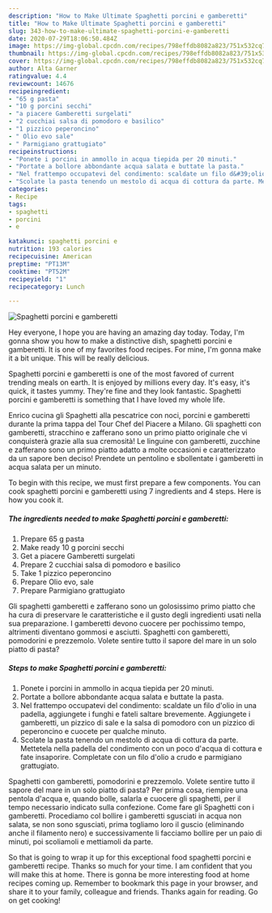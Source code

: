 ```yaml
---
description: "How to Make Ultimate Spaghetti porcini e gamberetti"
title: "How to Make Ultimate Spaghetti porcini e gamberetti"
slug: 343-how-to-make-ultimate-spaghetti-porcini-e-gamberetti
date: 2020-07-29T18:06:50.484Z
image: https://img-global.cpcdn.com/recipes/798effdb8082a823/751x532cq70/spaghetti-porcini-e-gamberetti-recipe-main-photo.jpg
thumbnail: https://img-global.cpcdn.com/recipes/798effdb8082a823/751x532cq70/spaghetti-porcini-e-gamberetti-recipe-main-photo.jpg
cover: https://img-global.cpcdn.com/recipes/798effdb8082a823/751x532cq70/spaghetti-porcini-e-gamberetti-recipe-main-photo.jpg
author: Alta Garner
ratingvalue: 4.4
reviewcount: 14676
recipeingredient:
- "65 g pasta"
- "10 g porcini secchi"
- "a piacere Gamberetti surgelati"
- "2 cucchiai salsa di pomodoro e basilico"
- "1 pizzico peperoncino"
- " Olio evo sale"
- " Parmigiano grattugiato"
recipeinstructions:
- "Ponete i porcini in ammollo in acqua tiepida per 20 minuti."
- "Portate a bollore abbondante acqua salata e buttate la pasta."
- "Nel frattempo occupatevi del condimento: scaldate un filo d&#39;olio in una padella, aggiungete i funghi e fateli saltare brevemente. Aggiungete i gamberetti, un pizzico di sale e la salsa di pomodoro con un pizzico di peperoncino e cuocete per qualche minuto."
- "Scolate la pasta tenendo un mestolo di acqua di cottura da parte. Mettetela nella padella del condimento con un poco d&#39;acqua di cottura e fate insaporire. Completate con un filo d&#39;olio a crudo e parmigiano grattugiato."
categories:
- Recipe
tags:
- spaghetti
- porcini
- e

katakunci: spaghetti porcini e 
nutrition: 193 calories
recipecuisine: American
preptime: "PT13M"
cooktime: "PT52M"
recipeyield: "1"
recipecategory: Lunch

---
```



![Spaghetti porcini e gamberetti](https://img-global.cpcdn.com/recipes/798effdb8082a823/751x532cq70/spaghetti-porcini-e-gamberetti-recipe-main-photo.jpg)

Hey everyone, I hope you are having an amazing day today. Today, I'm gonna show you how to make a distinctive dish, spaghetti porcini e gamberetti. It is one of my favorites food recipes. For mine, I'm gonna make it a bit unique. This will be really delicious.

Spaghetti porcini e gamberetti is one of the most favored of current trending meals on earth. It is enjoyed by millions every day. It's easy, it's quick, it tastes yummy. They're fine and they look fantastic. Spaghetti porcini e gamberetti is something that I have loved my whole life.

Enrico cucina gli Spaghetti alla pescatrice con noci, porcini e gamberetti durante la prima tappa del Tour Chef del Piacere a Milano. Gli spaghetti con gamberetti, stracchino e zafferano sono un primo piatto originale che vi conquisterà grazie alla sua cremosità! Le linguine con gamberetti, zucchine e zafferano sono un primo piatto adatto a molte occasioni e caratterizzato da un sapore ben deciso! Prendete un pentolino e sbollentate i gamberetti in acqua salata per un minuto.


To begin with this recipe, we must first prepare a few components. You can cook spaghetti porcini e gamberetti using 7 ingredients and 4 steps. Here is how you cook it.

<!--inarticleads1-->

##### The ingredients needed to make Spaghetti porcini e gamberetti:

1. Prepare 65 g pasta
1. Make ready 10 g porcini secchi
1. Get a piacere Gamberetti surgelati
1. Prepare 2 cucchiai salsa di pomodoro e basilico
1. Take 1 pizzico peperoncino
1. Prepare  Olio evo, sale
1. Prepare  Parmigiano grattugiato


Gli spaghetti gamberetti e zafferano sono un golosissimo primo piatto che ha cura di preservare le caratteristiche e il gusto degli ingredienti usati nella sua preparazione. I gamberetti devono cuocere per pochissimo tempo, altrimenti diventano gommosi e asciutti. Spaghetti con gamberetti, pomodorini e prezzemolo. Volete sentire tutto il sapore del mare in un solo piatto di pasta? 

<!--inarticleads2-->

##### Steps to make Spaghetti porcini e gamberetti:

1. Ponete i porcini in ammollo in acqua tiepida per 20 minuti.
1. Portate a bollore abbondante acqua salata e buttate la pasta.
1. Nel frattempo occupatevi del condimento: scaldate un filo d&#39;olio in una padella, aggiungete i funghi e fateli saltare brevemente. Aggiungete i gamberetti, un pizzico di sale e la salsa di pomodoro con un pizzico di peperoncino e cuocete per qualche minuto.
1. Scolate la pasta tenendo un mestolo di acqua di cottura da parte. Mettetela nella padella del condimento con un poco d&#39;acqua di cottura e fate insaporire. Completate con un filo d&#39;olio a crudo e parmigiano grattugiato.


Spaghetti con gamberetti, pomodorini e prezzemolo. Volete sentire tutto il sapore del mare in un solo piatto di pasta? Per prima cosa, riempire una pentola d&#39;acqua e, quando bolle, salarla e cuocere gli spaghetti, per il tempo necessario indicato sulla confezione. Come fare gli Spaghetti con i gamberetti. Procediamo col bollire i gamberetti sgusciati in acqua non salata, se non sono sgusciati, prima togliamo loro il guscio (eliminando anche il filamento nero) e successivamente li facciamo bollire per un paio di minuti, poi scoliamoli e mettiamoli da parte. 

So that is going to wrap it up for this exceptional food spaghetti porcini e gamberetti recipe. Thanks so much for your time. I am confident that you will make this at home. There is gonna be more interesting food at home recipes coming up. Remember to bookmark this page in your browser, and share it to your family, colleague and friends. Thanks again for reading. Go on get cooking!
